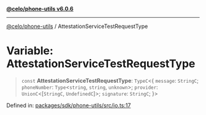 [**@celo/phone-utils v6.0.6**](../README.md)

***

[@celo/phone-utils](../globals.md) / AttestationServiceTestRequestType

# Variable: AttestationServiceTestRequestType

> `const` **AttestationServiceTestRequestType**: `TypeC`\<\{ `message`: `StringC`; `phoneNumber`: `Type`\<`string`, `string`, `unknown`\>; `provider`: `UnionC`\<\[`StringC`, `UndefinedC`\]\>; `signature`: `StringC`; \}\>

Defined in: [packages/sdk/phone-utils/src/io.ts:17](https://github.com/celo-org/developer-tooling/blob/master/packages/sdk/phone-utils/src/io.ts#L17)
